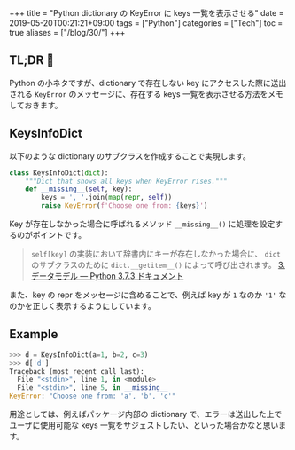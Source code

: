 +++
title = "Python dictionary の KeyError に keys 一覧を表示させる"
date  = 2019-05-20T00:21:21+09:00
tags  = ["Python"]
categories  = ["Tech"]
toc = true
aliases = ["/blog/30/"]
+++

## TL;DR :flags:

Python の小ネタですが、dictionary で存在しない key にアクセスした際に送出される `KeyError` のメッセージに、存在する keys 一覧を表示させる方法をメモしておきます。

## KeysInfoDict

以下のような dictionary のサブクラスを作成することで実現します。

```python
class KeysInfoDict(dict):
    """Dict that shows all keys when KeyError rises."""
    def __missing__(self, key):
        keys = ', '.join(map(repr, self))
        raise KeyError(f'Choose one from: {keys}')
```

Key が存在しなかった場合に呼ばれるメソッド `__missing__()` に処理を設定するのがポイントです。

> `self[key]` の実装において辞書内にキーが存在しなかった場合に、 `dict` のサブクラスのために `dict.__getitem__()` によって呼び出されます。
> [3\. データモデル — Python 3\.7\.3 ドキュメント](https://docs.python.org/ja/3.7/reference/datamodel.html?highlight=__missing__#object.__missing__)

また、key の repr をメッセージに含めることで、例えば key が `1` なのか `'1'` なのかを正しく表示するようにしています。

## Example

```python
>>> d = KeysInfoDict(a=1, b=2, c=3)
>>> d['d']
Traceback (most recent call last):
  File "<stdin>", line 1, in <module>
  File "<stdin>", line 5, in __missing__
KeyError: "Choose one from: 'a', 'b', 'c'"
```

用途としては、例えばパッケージ内部の dictionary で、エラーは送出した上でユーザに使用可能な keys 一覧をサジェストしたい、といった場合かなと思います。
